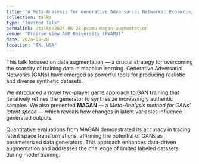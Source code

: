 ```yaml
---
title: "A Meta-Analysis for Generative Adversarial Networks: Exploring Latent Space for Enhanced Data Augmentation with the MAGAN Algorithm"
collection: talks
type: "Invited Talk"
permalink: /talks/2024-06-28-pvamu-magan-augmentation
venue: "Prairie View A&M University (PVAMU)"
date: 2024-06-28
location: "TX, USA"
---
```


This talk focused on data augmentation — a crucial strategy for overcoming the scarcity of training data in machine learning. Generative Adversarial Networks (GANs) have emerged as powerful tools for producing realistic and diverse synthetic datasets.

We introduced a novel two-player game approach to GAN training that iteratively refines the generator to synthesize increasingly authentic samples. We also presented **MAGAN** — a *Meta-Analysis method for GANs’ latent space* — which reveals how changes in latent variables influence generated outputs.

Quantitative evaluations from MAGAN demonstrated its accuracy in tracing latent space transformations, affirming the potential of GANs as parameterized data generators. This approach enhances data-driven augmentation and addresses the challenge of limited labeled datasets during model training.
